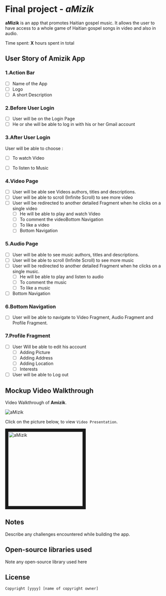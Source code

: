 # Final project - *aMizik*

**aMizik** is an app that promotes Haitian gospel music. It allows the user to have access to a whole game of Haitian gospel songs in video 
and also in audio.

Time spent: **X** hours spent in total

## User Story of Amizik App

### 1.Action Bar 
- [ ] Name of the App
- [ ] Logo
- [ ] A short Description

### 2.Before User Login 
- [ ] User will be on the Login Page
- [ ] He or she will be able to log in with his or her Gmail account

### 3.After User Login
User will be able to choose :
 - [ ] To watch Video
 - [ ] To listen to Music


### 4.Video Page 
- [ ] User will be able see Videos authors, titles and descriptions.
- [ ] User will be able to scroll (Infinite Scroll) to see more video
- [ ] User will be redirected to another detailed Fragment when he clicks on a single video
  - [ ] He will be able to play and watch Video
  - [ ] To comment the videoBottom Navigation     
  - [ ] To like a video
  - [ ] Bottom Navigation   
  
### 5.Audio Page
- [ ] User will be able to see music authors, titles and descriptions.
- [ ] User will be able to scroll (Infinite Scroll) to see more music
- [ ] User will be redirected to another detailed Fragment when he clicks on a single music.
  - [ ] He will be able to play and listen to audio
  - [ ] To comment the music
  - [ ] To like a music
- [ ] Bottom Navigation

### 6.Bottom Navigation
- [ ] User will be able to navigate to Video Fragment, Audio Fragment and Profile Fragment.

### 7.Profile Fragment
- [ ] User Will be able to edit his account
  - [ ] Adding Picture
  - [ ] Adding Address
  - [ ] Adding Location
  - [ ] Interests
- [ ] User will be able to Log out

## Mockup Video Walkthrough



Video Walkthrough of **Amizik**.

![aMizik](amizik.gif)

Click on the picture below, to view `Video Presentation`.

<a href="https://www.loom.com/share/f8986bbe59bd465989c3702ef2c325a6" target="_blank"><img src="./amizik.png" 
alt="aMizik" width="240" height="auto" border="10" /></a>


## Notes

Describe any challenges encountered while building the app.

## Open-source libraries used

Note any open-source library used here

## License

    Copyright [yyyy] [name of copyright owner]


